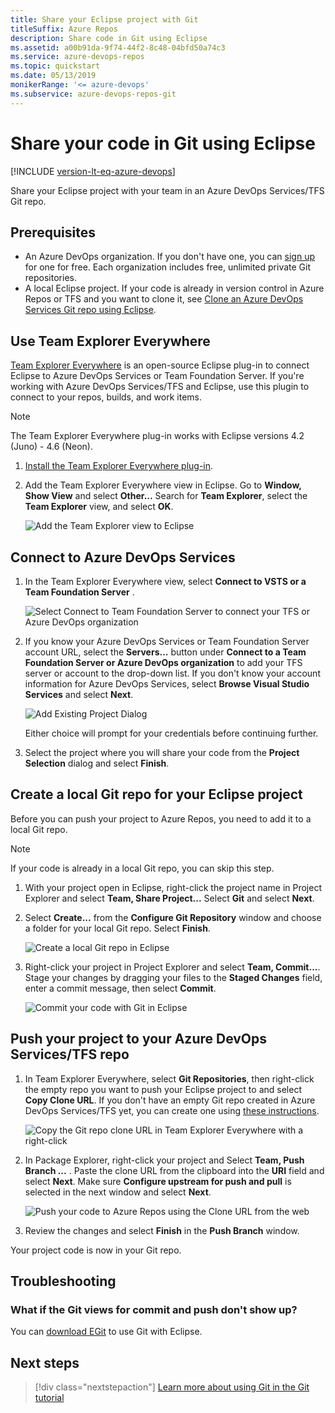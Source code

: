 ```yaml
---
title: Share your Eclipse project with Git
titleSuffix: Azure Repos
description: Share code in Git using Eclipse
ms.assetid: a00b91da-9f74-44f2-8c48-04bfd50a74c3
ms.service: azure-devops-repos
ms.topic: quickstart
ms.date: 05/13/2019
monikerRange: '<= azure-devops'
ms.subservice: azure-devops-repos-git
---
```



# Share your code in Git using Eclipse

[!INCLUDE [version-lt-eq-azure-devops](../../includes/version-lt-eq-azure-devops.md)]

Share your Eclipse project with your team in an Azure DevOps Services/TFS Git repo.

## Prerequisites

* An Azure DevOps organization. If you don't have one, you can [sign up](../../organizations/accounts/create-organization.md) for one for free. Each organization includes free, unlimited private Git repositories.
* A local Eclipse project. If your code is already in version control in Azure Repos or TFS and you want to clone it, see [Clone an Azure DevOps Services Git repo using Eclipse](/previous-versions/azure/devops/all/java/labs/eclipsegit/).

<a name="git"></a>

## Use Team Explorer Everywhere

[Team Explorer Everywhere](https://github.com/Microsoft/team-explorer-everywhere) is an open-source Eclipse plug-in to connect Eclipse to Azure DevOps Services or Team Foundation Server. If you're working with Azure DevOps Services/TFS and Eclipse, use this plugin to connect to your repos, builds, and work items. 

> [!NOTE]
> The Team Explorer Everywhere plug-in works with Eclipse versions 4.2 (Juno) - 4.6 (Neon).

1. [Install the Team Explorer Everywhere plug-in](/previous-versions/azure/devops/all/java/download-eclipse-plug-in#to-install-team-explorer-everywhere-from-within-eclipse).

2. Add the Team Explorer Everywhere view in Eclipse. Go to **Window, Show View** and select **Other...** Search for **Team Explorer**, select the **Team Explorer** view, and select **OK**.   

   ![Add the Team Explorer view to Eclipse](media/share-your-code-in-git-eclipse/add_team_explorer_to_eclipse.png)

## Connect to Azure DevOps Services

1. In the Team Explorer Everywhere view, select **Connect to VSTS or a Team Foundation Server** . 

   ![Select Connect to Team Foundation Server to connect your TFS or Azure DevOps organization](media/share-your-code-in-git-eclipse/connect_to_vsts_from_tee.png)
   

2. If you know your Azure DevOps Services or Team Foundation Server account URL, select the **Servers...** button under **Connect to a Team Foundation Server or Azure DevOps organization** to add your TFS server or account to the drop-down list. 
   If you don't know your account information for Azure DevOps Services, select **Browse Visual Studio Services** and select **Next**.

   ![Add Existing Project Dialog](media/share-your-code-in-git-eclipse/tee_existing_team_project.png)

   Either choice will prompt for your credentials before continuing further. 

3. Select the project where you will share your code from the **Project Selection** dialog and select **Finish**.

## Create a local Git repo for your Eclipse project

Before you can push your project to Azure Repos, you need to add it to a local Git repo.

> [!NOTE]
> If your code is already in a local Git repo, you can skip this step.

1. With your project open in Eclipse, right-click the project name in Project Explorer and select **Team, Share Project...** Select **Git** and select **Next**. 

2. Select **Create...** from the **Configure Git Repository** window and choose a folder for your local Git repo. Select **Finish**.

    ![Create a local Git repo in Eclipse](media/share-your-code-in-git-eclipse/eclipse_create_repo.png)

3. Right-click your project in Project Explorer and select **Team, Commit...**. Stage your changes by dragging your files to the **Staged Changes** field, enter a commit message, then select **Commit**.

   ![Commit your code with Git in Eclipse](media/share-your-code-in-git-eclipse/commit_files_in_eclipse.png)

## Push your project to your Azure DevOps Services/TFS repo

1. In Team Explorer Everywhere, select **Git Repositories**, then right-click the empty repo you want to push your Eclipse project to and select **Copy Clone URL**. If you don't have an empty Git repo created in Azure DevOps Services/TFS yet, you can create one using [these instructions](create-new-repo.md).

    ![Copy the Git repo clone URL in Team Explorer Everywhere with a right-click](media/share-your-code-in-git-eclipse/tee_copy_clone_url.png)
    
2. In Package Explorer, right-click your project and Select **Team, Push Branch ...** . Paste the clone URL from the clipboard into the **URI** field and select **Next**. Make sure **Configure upstream for push and pull** is selected in the next window and select **Next**.

    ![Push your code to Azure Repos using the Clone URL from the web](media/share-your-code-in-git-eclipse/push_commits_to_team_services.png)
    
3. Review the changes and select **Finish** in the **Push Branch** window.

Your project code is now in your Git repo.

## Troubleshooting

### What if the Git views for commit and push don't show up?

You can [download EGit](https://www.eclipse.org/egit/) to use Git with Eclipse.

## Next steps

> [!div class="nextstepaction"]
> [Learn more about using Git in the Git tutorial](gitworkflow.md)
